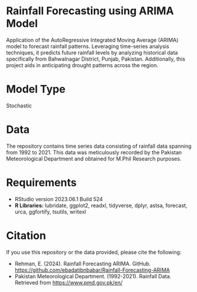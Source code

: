 # Rainfall Forecasting using ARIMA Model
Application of the AutoRegressive Integrated Moving Average (ARIMA) model to forecast rainfall patterns. Leveraging time-series analysis techniques, it predicts future rainfall levels by analyzing historical data specifically from Bahwalnagar District, Punjab, Pakistan. Additionally, this project aids in anticipating drought patterns across the region.

# Model Type
Stochastic

# Data
The repository contains time series data consisting of rainfall data spanning from 1992 to 2021. This data was meticulously recorded by the Pakistan Meteorological Department and obtained for M.Phil Research purposes.

# Requirements
- RStudio version 2023.06.1 Build 524
- **R Libraries:** lubridate, ggplot2, readxl, tidyverse, dplyr, astsa, forecast, urca, ggfortify, tsutils, writexl

# Citation
If you use this repository or the data provided, please cite the following:

- Rehman, E. (2024). Rainfall Forecasting ARIMA. GitHub. https://github.com/ebadatibnbabar/Rainfall-Forecasting-ARIMA
- Pakistan Meteorological Department. (1992-2021). Rainfall Data. Retrieved from https://www.pmd.gov.pk/en/


